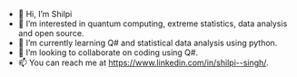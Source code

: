 - 👋 Hi, I’m Shilpi
- 👀 I’m interested in quantum computing, extreme statistics, data analysis and open source.
- 🌱 I’m currently learning Q# and statistical data analysis using python. 
- 💞️ I’m looking to collaborate on coding using Q#.
- 📫 You can reach me at https://www.linkedin.com/in/shilpi--singh/.

<!---
sshilpi916/sshilpi916 is a ✨ special ✨ repository because its `README.md` (this file) appears on your GitHub profile.
You can click the Preview link to take a look at your changes.
--->
